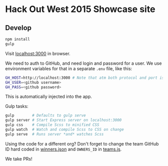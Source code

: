 # Hack Out West 2015 Showcase site

## Develop

```bash
npm install
gulp
```
Visit [localhost:3000](http://localhost:3000) in browser.

We need to auth to GitHub, and need login and password for a user. We use environment
variables for that in a separate `.env` file, like this:

```bash
GH_HOST=http://localhost:3000 # Note that atm both protocol and port is necessary for hackshots to load
GH_USER=<github username>
GH_PASS=<github password>
```
This is automatically injected into the app.

Gulp tasks:
```bash
gulp        # Defaults to gulp serve
gulp server # Start Express server on localhost:3000
gulp css    # Compile Scss to minified CSS
gulp watch  # Watch and compile Scss to CSS on change
gulp serve  # Runs server *and* watches Scss
```
Using the code for a different org? Don't forget to change the team GitHub ID hard coded in [winners.json](winners.json) and `OWNERS_ID` in [teams.js](teams.js).

We take PRs!
